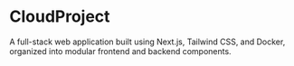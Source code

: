 # CloudProject
A full-stack web application built using Next.js, Tailwind CSS, and Docker, organized into modular frontend and backend components.
